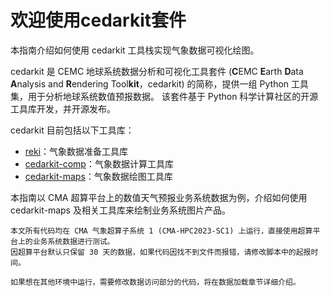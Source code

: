 # 欢迎使用cedarkit套件

本指南介绍如何使用 cedarkit 工具栈实现气象数据可视化绘图。

cedarkit 是 CEMC 地球系统数据分析和可视化工具套件 (**C**EMC **E**arth **D**ata **A**nalysis and **R**endering Tool**kit**，cedarkit) 的简称，提供一组 Python 工具集，用于分析地球系统数值预报数据。
该套件基于 Python 科学计算社区的开源工具库开发，并开源发布。

cedarkit 目前包括以下工具库：

- [reki](https://github.com/cemc-oper/reki)：气象数据准备工具库
- [cedarkit-comp](https://github.com/cemc-oper/cedarkit-comp)：气象数据计算工具库
- [cedarkit-maps](https://github.com/cemc-oper/maps)：气象数据绘图工具库

本指南以 CMA 超算平台上的数值天气预报业务系统数据为例，介绍如何使用 cedarkit-maps 及相关工具库来绘制业务系统图片产品。

```{note}
本文所有代码均在 CMA 气象超算子系统 1 (CMA-HPC2023-SC1) 上运行，直接使用超算平台上的业务系统数据进行测试。
因超算平台默认只保留 30 天的数据，如果代码因找不到文件而报错，请修改脚本中的起报时间。

如果想在其他环境中运行，需要修改数据访问部分的代码，将在数据加载章节详细介绍。
```
